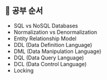 ## 💭 공부 순서

- SQL vs NoSQL Databases
- Normalization vs Denormalization
- Entity Relationship Model
- DDL (Data Definition Language)
- DML (Data Manipulation Language)
- DQL (Data Query Language)
- DCL (Data Control Language)
- Locking